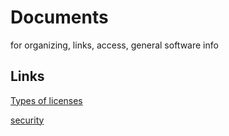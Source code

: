# Documents
for organizing, links, access, general software info

## Links 
[Types of licenses](https://choosealicense.com/licenses/)

[security](https://resources.github.com/contact/security/)
